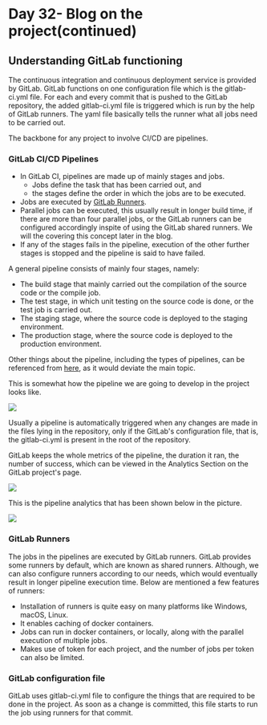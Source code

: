 # Day 32- Blog on the project(continued)

## Understanding GitLab functioning

The continuous integration and continuous deployment service is provided by GitLab. GitLab functions on one configuration file which is the gitlab-ci.yml file. For each and every commit that is pushed to the GitLab repository, the added gitlab-ci.yml file is triggered which is run by the help of GitLab runners. The yaml file basically tells the runner what all jobs need to be carried out. 

The backbone for any project to involve CI/CD are pipelines. 

### GitLab CI/CD Pipelines

- In GitLab CI, pipelines are made up of mainly stages and jobs. 
  - Jobs define the task that has been carried out, and 
  - the stages define the order in which the jobs are to be executed. 
- Jobs are executed by [GitLab Runners](https://docs.gitlab.com/ee/ci/runners/README.html).
- Parallel jobs can be executed, this usually result in longer build time, if there are more than four parallel jobs, or the GitLab runners can be configured accordingly inspite of using the GitLab shared runners. We will the covering this concept later in the blog.
- If any of the stages fails in the pipeline, execution of the other further stages is stopped and the pipeline is said to have failed.

A general pipeline consists of mainly four stages, namely:

- The build stage that mainly carried out the compilation of the source code or the compile job.
- The test stage, in which unit testing on the source code is done, or the test job is carried out.
- The staging stage, where the source code is deployed to the staging environment.
- The production stage, where the source code is deployed to the production environment.

Other things about the pipeline, including the types of pipelines, can be referenced from [here](https://docs.gitlab.com/ee/ci/pipelines/index.html#types-of-pipelines), as it would deviate the main topic.

This is somewhat how the pipeline we are going to develop in the project looks like.

![](images/Screenshot%20(1133).png)

Usually a pipeline is automatically triggered when any changes are made in the files lying in the repository, only if the GitLab's configuration file, that is, the gitlab-ci.yml is present in the root of the repository.

GitLab keeps the whole metrics of the pipeline, the duration it ran, the number of success, which can be viewed in the Analytics Section on the GitLab project's page.

![](images/Screenshot%20(1134).png)

This is the pipeline analytics that has been shown below in the picture.

![](images/Screenshot%20(1136).png)

### GitLab Runners

The jobs in the pipelines are executed by GitLab runners. GitLab provides some runners by default, which are known as shared runners. Although, we can also configure runners according to our needs, which would eventually result in longer pipeline execution time. Below are mentioned a few features of runners:

- Installation of runners is quite easy on many platforms like Windows, macOS, Linux.
- It enables caching of docker containers.
- Jobs can run in docker containers, or locally, along with the parallel execution of multiple jobs.
- Makes use of token for each project, and the number of jobs per token can also be limited.

### GitLab configuration file

GitLab uses gitlab-ci.yml file to configure the things that are required to be done in the project. As soon as a change is committed, this file starts to run the job using runners for that commit.

